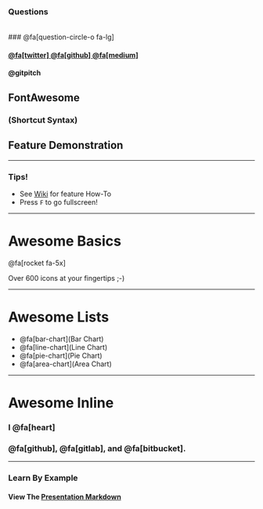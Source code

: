 ### Questions
<br>
### @fa[question-circle-o fa-lg]
<br>

#### <a href="https://twitter.com/gitpitch"> @fa[twitter] </a> <a href="https://github.com/gitpitch/gitpitch"> @fa[github] </a> <a href="https://medium.com/@gitpitch"> @fa[medium] </a>
#### <span class="notransform">@gitpitch</span>

## FontAwesome
### (Shortcut Syntax)
## Feature Demonstration

---

### Tips!

- See <a target="_blank" href="https://github.com/gitpitch/gitpitch/wiki/Font-Awesome">Wiki</a> for feature How-To
- Press `F` to go fullscreen!

---

# Awesome Basics

@fa[rocket fa-5x]

Over 600 icons at your fingertips ;-)

---

# Awesome Lists

- @fa[bar-chart](Bar Chart)
- @fa[line-chart](Line Chart)
- @fa[pie-chart](Pie Chart)
- @fa[area-chart](Area Chart)

---

# Awesome Inline

### I @fa[heart]

### @fa[github], @fa[gitlab], and @fa[bitbucket].

---

### Learn By Example
#### View The <a target="_blank" href="https://github.com/gitpitch/feature-demo/blob/fontawesome-shortcut-syntax/PITCHME.md">Presentation Markdown</a>


